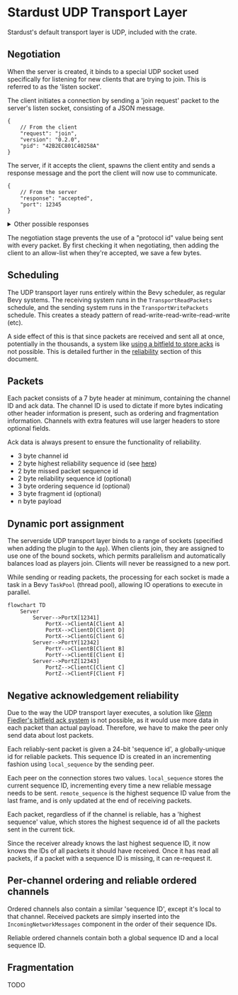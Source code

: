 # Stardust UDP Transport Layer
Stardust's default transport layer is UDP, included with the crate.

## Negotiation
When the server is created, it binds to a special UDP socket used specifically for listening for new clients that are trying to join. This is referred to as the 'listen socket'.

The client initiates a connection by sending a 'join request' packet to the server's listen socket, consisting of a JSON message.
```jsonc
{
    // From the client
    "request": "join",
    "version": "0.2.0",
    "pid": "42B2EC801C40258A"
}
```

The server, if it accepts the client, spawns the client entity and sends a response message and the port the client will now use to communicate.
```jsonc
{
    // From the server
    "response": "accepted",
    "port": 12345
}
```

<details>
<summary>Other possible responses</summary>

```jsonc
// Denied, no reason given
{ "response": "denied" }

// The client's IP is blocked
{ "response": "ip_blocked" }

// Server is full
{ "response": "player_cap_reached" }

// The client has a different version of the Stardust UDP protocol
// This response may be removed in future.
{ "response": "wrong_version", "requires": "=0.2.0" }

// The client's unique hash value doesn't match the server
{ "response": "wrong_pid", "srv_pid": "42B2EC801C40258A" }
```
</details>

The negotiation stage prevents the use of a "protocol id" value being sent with every packet. By first checking it when negotiating, then adding the client to an allow-list when they're accepted, we save a few bytes.

## Scheduling
The UDP transport layer runs entirely within the Bevy scheduler, as regular Bevy systems. The receiving system runs in the `TransportReadPackets` schedule, and the sending system runs in the `TransportWritePackets` schedule. This creates a steady pattern of read-write-read-write-read-write (etc).

A side effect of this is that since packets are received and sent all at once, potentially in the thousands, a system like [using a bitfield to store acks](https://gafferongames.com/post/reliability_ordering_and_congestion_avoidance_over_udp/) is not possible. This is detailed further in the [reliability](#negative-acknowledgement-reliability) section of this document.

## Packets
Each packet consists of a 7 byte header at minimum, containing the channel ID and ack data. The channel ID is used to dictate if more bytes indicating other header information is present, such as ordering and fragmentation information. Channels with extra features will use larger headers to store optional fields.

Ack data is always present to ensure the functionality of reliability.

- 3 byte channel id
- 2 byte highest reliability sequence id (see [here](#negative-acknowledgement-reliability))
- 2 byte missed packet sequence id
- 2 byte reliability sequence id (optional)
- 3 byte ordering sequence id (optional)
- 3 byte fragment id (optional)
- n byte payload

## Dynamic port assignment
The serverside UDP transport layer binds to a range of sockets (specified when adding the plugin to the `App`). When clients join, they are assigned to use one of the bound sockets, which permits parallelism and automatically balances load as players join. Clients will never be reassigned to a new port.

While sending or reading packets, the processing for each socket is made a task in a Bevy `TaskPool` (thread pool), allowing IO operations to execute in parallel.

```mermaid
flowchart TD
    Server
        Server-->PortX[12341]
            PortX-->ClientA[Client A]
            PortX-->ClientD[Client D]
            PortX-->ClientG[Client G]
        Server-->PortY[12342]
            PortY-->ClientB[Client B]
            PortY-->ClientE[Client E]
        Server-->PortZ[12343]
            PortZ-->ClientC[Client C]
            PortZ-->ClientF[Client F]
```

## Negative acknowledgement reliability
Due to the way the UDP transport layer executes, a solution like [Glenn Fiedler's bitfield ack system](https://gafferongames.com/post/reliability_ordering_and_congestion_avoidance_over_udp/) is not possible, as it would use more data in each packet than actual payload. Therefore, we have to make the peer only send data about lost packets.


Each reliably-sent packet is given a 24-bit 'sequence id', a globally-unique id for reliable packets. This sequence ID is created in an incrementing fashion using `local_sequence` by the sending peer.

Each peer on the connection stores two values. `local_sequence` stores the current sequence ID, incrementing every time a new reliable message needs to be sent. `remote_sequence` is the highest sequence ID value from the last frame, and is only updated at the end of receiving packets.

Each packet, regardless of if the channel is reliable, has a 'highest sequence' value, which stores the highest sequence id of all the packets sent in the current tick.

Since the receiver already knows the last highest sequence ID, it now knows the IDs of all packets it should have received. Once it has read all packets, if a packet with a sequence ID is missing, it can re-request it.

## Per-channel ordering and reliable ordered channels
Ordered channels also contain a similar 'sequence ID', except it's local to that channel. Received packets are simply inserted into the `IncomingNetworkMessages` component in the order of their sequence IDs.

Reliable ordered channels contain both a global sequence ID and a local sequence ID.

## Fragmentation
TODO